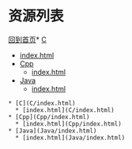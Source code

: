 
# 资源列表

[回到首页](https://charleechan.github.io/MyWiki)* [C](C/index.html)
  * [index.html](C/index.html)
* [Cpp](Cpp/index.html)
  * [index.html](Cpp/index.html)
* [Java](Java/index.html)
  * [index.html](Java/index.html)


```mind:height=300,title=内容概要,color
* [C](C/index.html)
  * [index.html](C/index.html)
* [Cpp](Cpp/index.html)
  * [index.html](Cpp/index.html)
* [Java](Java/index.html)
  * [index.html](Java/index.html)
```
